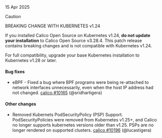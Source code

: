 15 Apr 2025

> [!CAUTION]
> BREAKING CHANGE WITH KUBERNETES v1.24
> 
> If you installed Calico Open Source on Kubernetes v1.24, **do not update your installation** to Calico Open Source v3.28.4.
This patch release contains breaking changes and is not compatible with Kubernetes v1.24.
> 
> For full compatibility, upgrade your base Kubernetes installation to Kubernetes v1.28 or later.

#### Bug fixes

 - eBPF - Fixed a bug where BPF programs were being re-attached to network interfaces unnecessarily, even when the host IP address had not changed. [calico #10165](https://github.com/projectcalico/calico/pull/10165) (@sridhartigera)

#### Other changes

 - Removed Kubernets PodSecurityPolicy (PSP) Support. PodSecurityPolicies were removed from Kubernetes v1.25+, and Calico no longer supports kubernetes versions older than v1.25. PSPs are no longer rendered on supported clusters. [calico #10196](https://github.com/projectcalico/calico/pull/10196) (@lucastigera)
